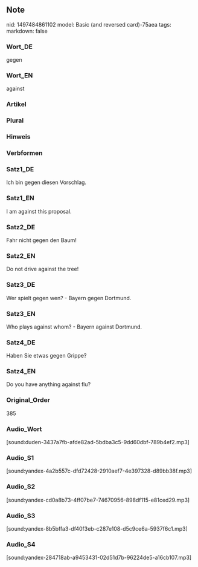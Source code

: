 ## Note
nid: 1497484861102
model: Basic (and reversed card)-75aea
tags: 
markdown: false

### Wort_DE
gegen

### Wort_EN
against

### Artikel


### Plural


### Hinweis


### Verbformen


### Satz1_DE
Ich bin gegen diesen Vorschlag.

### Satz1_EN
I am against this proposal.

### Satz2_DE
Fahr nicht gegen den Baum!

### Satz2_EN
Do not drive against the tree!

### Satz3_DE
Wer spielt gegen wen? - Bayern gegen Dortmund.

### Satz3_EN
Who plays against whom? - Bayern against Dortmund.

### Satz4_DE
Haben Sie etwas gegen Grippe?

### Satz4_EN
Do you have anything against flu?

### Original_Order
385

### Audio_Wort
[sound:duden-3437a7fb-afde82ad-5bdba3c5-9dd60dbf-789b4ef2.mp3]

### Audio_S1
[sound:yandex-4a2b557c-dfd72428-2910aef7-4e397328-d89bb38f.mp3]

### Audio_S2
[sound:yandex-cd0a8b73-4ff07be7-74670956-898df115-e81ced29.mp3]

### Audio_S3
[sound:yandex-8b5bffa3-df40f3eb-c287e108-d5c9ce6a-5937f6c1.mp3]

### Audio_S4
[sound:yandex-284718ab-a9453431-02d51d7b-96224de5-a16cb107.mp3]
